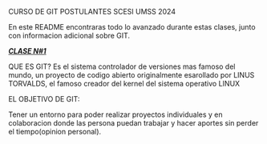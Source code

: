 CURSO DE GIT POSTULANTES SCESI UMSS 2024

En este README encontraras todo lo avanzado durante estas clases, junto con informacion adicional sobre GIT.

***<u>CLASE N#1</u>***

QUE ES GIT?
Es el sistema controlador de versiones mas famoso del mundo, un proyecto de codigo abierto originalmente esarollado por LINUS TORVALDS, el famoso creador del kernel del sistema operativo LINUX

EL OBJETIVO DE GIT:

Tener un entorno para poder realizar proyectos individuales y en colaboracion donde las persona puedan trabajar y hacer aportes sin perder el tiempo(opinion personal).

